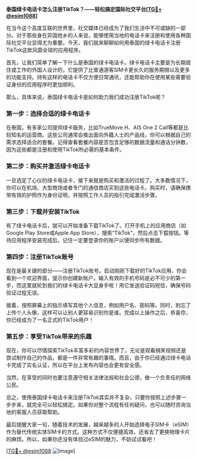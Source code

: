 **泰国绿卡电话卡怎么注册TikTok？——轻松搞定国际社交平台[[TG💪+ @esim1088](https://t.me/s/esim1088)]**

在当今这个高度互联的世界里，社交媒体已经成为了我们生活中不可或缺的一部分。对于那些身在异国他乡的人来说，能够使用当地的电话卡来注册和使用各种国际社交平台显得尤为重要。今天，我们就来聊聊如何用泰国的绿卡电话卡注册TikTok这款风靡全球的应用程序。

首先，让我们简单了解一下什么是泰国的绿卡电话卡。绿卡电话卡主要是为长期居住或工作的外国人设计的，它提供了比普通游客SIM卡更长久的服务期限以及更多的功能支持。持有这样的电话卡不仅方便日常通讯，还能帮助你在使用某些需要验证身份的应用程序时更加顺利。

那么，具体来说，泰国绿卡电话卡是如何助力我们成功注册TikTok呢？

### **第一步：选择合适的绿卡电话卡**
在泰国，有多家公司提供绿卡服务，比如TrueMove H、AIS One 2 Call等都是比较知名的运营商。这些公司通常会推出面向外籍人士的产品线，你可以根据自己的需求选择适合的套餐。记得查看套餐内容是否包含足够的数据流量和通话分钟数，因为这些都是注册和使用TikTok所必需的基本条件。

### **第二步：购买并激活绿卡电话卡**
一旦选定了心仪的绿卡电话卡，接下来就是购买和激活的过程了。大多数情况下，你可以在机场、大型商场或者专门的通信商店买到这些电话卡。购买时，请确保携带有效的护照作为身份证明，并按照工作人员的指引完成激活步骤。

### **第三步：下载并安装TikTok**
有了绿卡电话卡后，就可以开始准备下载TikTok了。打开手机上的应用商店（如Google Play Store或Apple App Store），搜索“TikTok”，然后点击下载按钮。等待应用程序安装完成后，记住一定要登录你的账户以便同步所有数据。

### **第四步：注册TikTok账号**
现在是最关键的部分——注册TikTok账号。启动刚刚下载好的TikTok应用，你会看到一个欢迎界面，提示你创建新账户。输入有效的手机号码是必不可少的第一步，而这里就轮到我们的绿卡电话卡大显身手啦！用它发送验证码短信，确保号码验证过程无误。

接着，按照屏幕上的指示填写其他个人信息，例如用户名、密码等。同时，别忘了上传个人头像，这样可以让别人更容易识别你是谁。完成以上操作之后，恭喜你，你已经成为了一名正式的TikTok用户！

### **第五步：享受TikTok带来的乐趣**
现在，你可以尽情探索TikTok丰富多彩的内容世界了。无论是观看搞笑视频还是尝试制作自己的作品，都是一件非常有趣的事情。而且，由于你已经通过绿卡电话卡完成了实名认证，所以在平台上发布内容也会更有安全感。

当然，在享受的同时也要注意遵守相关法律法规和社会公德，做一个负责任的网络公民。

总之，使用泰国绿卡电话卡来注册TikTok其实并不复杂，只要你按照上述步骤一步步来，就完全可以轻松搞定。如果你对整个流程有任何疑问，也可以随时咨询当地的客服人员获取帮助。

最后提醒大家一句，随着技术的发展，越来越多的人开始选择电子SIM卡（eSIM）作为替代传统实体SIM卡的方式。这种方式不仅便捷高效，还省去了更换物理卡片的麻烦。所以，如果你还没有体验过eSIM的魅力，不妨试试看吧！

[[TG💪+ @esim1088](https://t.me/s/esim1088) ![Image](https://i.postimg.cc/4NQfJmqS/Snipaste-2025-05-13-00-14-12.png)]